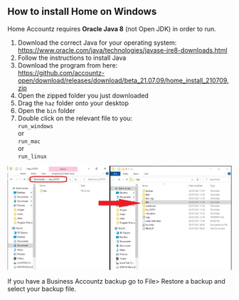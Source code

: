 ## How to install Home on Windows

Home Accountz requires **Oracle Java 8** (not Open JDK) in order to run. 

1. Download the correct Java for your operating system:   
   <https://www.oracle.com/java/technologies/javase-jre8-downloads.html>
3. Follow the instructions to install Java
4. Download the program from here:   
   <https://github.com/accountz-open/download/releases/download/beta_21.07.09/home_install_210709.zip>
5. Open the zipped folder you just downloaded
6. Drag the `haz` folder onto your desktop
7. Open the `bin` folder
8. Double click on the relevant file to you:  
   `run_windows`  
   or  
   `run_mac`  
   or  
   `run_linux` 

![run-baz-install](run-baz-install.jpeg)

If you have a Business Accountz backup go to File> Restore a backup and select your backup file.
